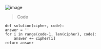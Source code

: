 ![image](https://user-images.githubusercontent.com/115756142/235867964-b8d69d71-015d-4008-8903-d92286ee9f0b.png)

> Code

    def solution(cipher, code):
    answer = ''
    for i in range(code-1, len(cipher), code):
        answer += cipher[i]
    return answer
